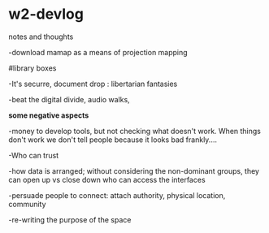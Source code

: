 # w2-devlog
notes and thoughts

-download mamap as a means of projection mapping

#library boxes

-It's securre, document drop : libertarian fantasies

-beat the digital divide, audio walks, 

**some negative aspects**

-money to develop tools, but not checking what doesn't work. When things don't work we don't tell people because it looks bad frankly....

-Who can trust

-how data is arranged; without considering the non-dominant groups, they can open up vs close down who can access the interfaces

-persuade people to connect: attach authority, physical location, community 

-re-writing the purpose of the space
